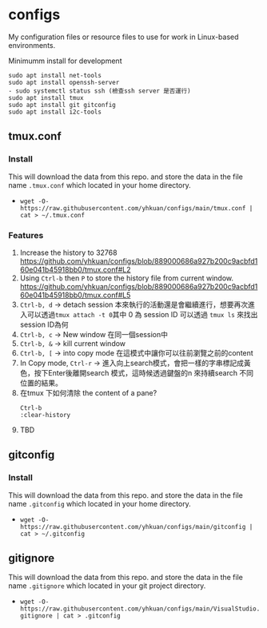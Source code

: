 # configs
My configuration files or resource files to use for work in Linux-based environments.

Minimumm install for development
```
sudo apt install net-tools
sudo apt install openssh-server
- sudo systemctl status ssh (檢查ssh server 是否運行)
sudo apt install tmux
sudo apt install git gitconfig
sudo apt install i2c-tools
```

## tmux.conf
### Install
This will download the data from this repo. and store the data in the file name `.tmux.conf` which located in your home directory.
- `wget -O- https://raw.githubusercontent.com/yhkuan/configs/main/tmux.conf | cat > ~/.tmux.conf`
### Features
1. Increase the history to 32768 https://github.com/yhkuan/configs/blob/889000686a927b200c9acbfd160e041b45918bb0/tmux.conf#L2
2. Using `Ctrl-b` then `P` to store the history file from current window. https://github.com/yhkuan/configs/blob/889000686a927b200c9acbfd160e041b45918bb0/tmux.conf#L5
3. `Ctrl-b, d` -> detach session 本來執行的活動還是會繼續進行，想要再次進入可以透過`tmux attach -t 0`其中 0 為 session ID 可以透過 `tmux ls` 來找出 session ID為何
4. `Ctrl-b, c` -> New window 在同一個session中
5. `Ctrl-b, &` -> kill current window
6. `Ctrl-b, [` -> into copy mode 在這模式中讓你可以往前瀏覽之前的content
7. In Copy mode, `Ctrl-r` -> 進入向上search模式，會把一樣的字串標記成黃色，按下Enter後離開search 模式，這時候透過鍵盤的n 來持續search 不同位置的結果。
8. 在tmux 下如何清除 the content of a pane?
    ```
    Ctrl-b
    :clear-history
    ```
9. TBD

## gitconfig
### Install
This will download the data from this repo. and store the data in the file name `.gitconfig` which located in your home directory.
- `wget -O- https://raw.githubusercontent.com/yhkuan/configs/main/gitconfig | cat > ~/.gitconfig`

## gitignore
This will download the data from this repo. and store the data in the file name `.gitignore` which located in your git project directory.
- `wget -O- https://raw.githubusercontent.com/yhkuan/configs/main/VisualStudio.gitignore | cat > .gitconfig`
